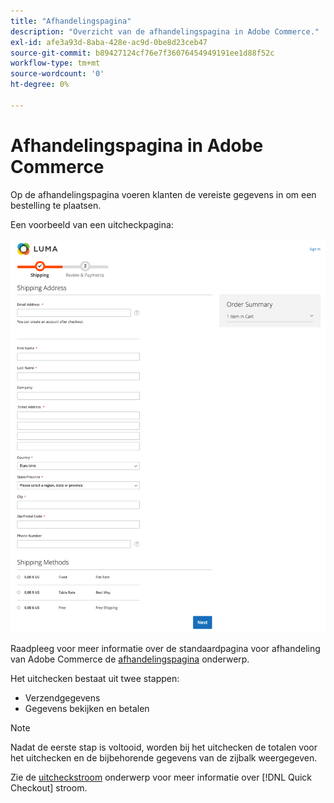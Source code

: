 ```yaml
---
title: "Afhandelingspagina"
description: "Overzicht van de afhandelingspagina in Adobe Commerce."
exl-id: afe3a93d-8aba-428e-ac9d-0be8d23ceb47
source-git-commit: b89427124cf76e7f36076454949191ee1d88f52c
workflow-type: tm+mt
source-wordcount: '0'
ht-degree: 0%

---
```


# Afhandelingspagina in Adobe Commerce

Op de afhandelingspagina voeren klanten de vereiste gegevens in om een bestelling te plaatsen.

Een voorbeeld van een uitcheckpagina:

![Afhandelingspagina](assets/checkout-page.png)

Raadpleeg voor meer informatie over de standaardpagina voor afhandeling van Adobe Commerce de [afhandelingspagina](https://docs.magento.com/user-guide/quick-tour/checkout-page.html) onderwerp.

Het uitchecken bestaat uit twee stappen:

- Verzendgegevens
- Gegevens bekijken en betalen

>[!NOTE]
>
> Nadat de eerste stap is voltooid, worden bij het uitchecken de totalen voor het uitchecken en de bijbehorende gegevens van de zijbalk weergegeven.

Zie de [uitcheckstroom](../quick-checkout/checkout-flow.md) onderwerp voor meer informatie over [!DNL Quick Checkout] stroom.

